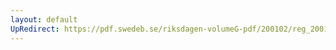 ```yaml
---
layout: default
UpRedirect: https://pdf.swedeb.se/riksdagen-volumeG-pdf/200102/reg_200102/reg_200102_0358.pdf
---
```

